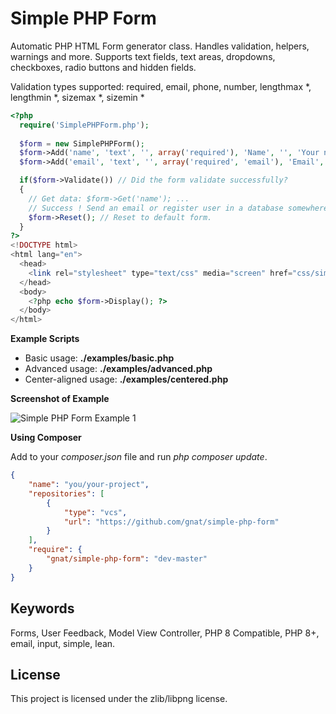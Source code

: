 Simple PHP Form
===============

Automatic PHP HTML Form generator class. Handles validation, helpers, warnings and more. Supports text fields, text areas, dropdowns, checkboxes, radio buttons and hidden fields.

Validation types supported: required, email, phone, number, lengthmax *, lengthmin *, sizemax *, sizemin *

```php
<?php 
  require('SimplePHPForm.php'); 
  
  $form = new SimplePHPForm();
  $form->Add('name', 'text', '', array('required'), 'Name', '', 'Your name is required.');
  $form->Add('email', 'text', '', array('required', 'email'), 'Email', '', 'Your email is required.');

  if($form->Validate()) // Did the form validate successfully?
  {
    // Get data: $form->Get('name'); ...
    // Success ! Send an email or register user in a database somewhere...
    $form->Reset(); // Reset to default form.
  }
?>
<!DOCTYPE html>
<html lang="en">
  <head>
    <link rel="stylesheet" type="text/css" media="screen" href="css/simplephpform_default.css" />
  </head>
  <body>
    <?php echo $form->Display(); ?>
  </body>
</html> 
```

**Example Scripts**

<ul>
<li>Basic usage: <strong>./examples/basic.php</strong></li>
<li>Advanced usage: <strong>./examples/advanced.php</strong></li>
<li>Center-aligned usage: <strong>./examples/centered.php</strong></li>
</ul>

**Screenshot of Example**

<img src="http://i.imgur.com/PNtyxTl.png" alt="Simple PHP Form Example 1" />

**Using Composer**

Add to your *composer.json* file and run *php composer update*.

```json
{
    "name": "you/your-project",
    "repositories": [
        {
            "type": "vcs",
            "url": "https://github.com/gnat/simple-php-form"
        }
    ],
    "require": {
        "gnat/simple-php-form": "dev-master"
    }
}
```

## Keywords

Forms, User Feedback, Model View Controller, PHP 8 Compatible, PHP 8+, email, input, simple, lean.

## License

This project is licensed under the zlib/libpng license.

